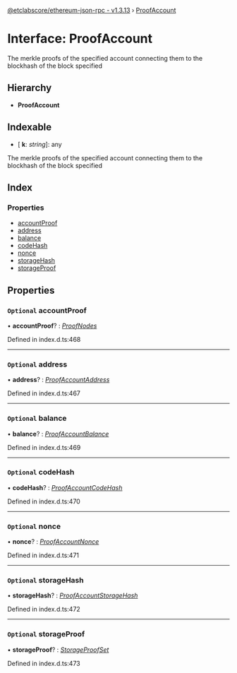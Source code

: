 [@etclabscore/ethereum-json-rpc - v1.3.13](../README.md) › [ProofAccount](proofaccount.md)

# Interface: ProofAccount

The merkle proofs of the specified account connecting them to the blockhash of the block specified

## Hierarchy

* **ProofAccount**

## Indexable

* \[ **k**: *string*\]: any

The merkle proofs of the specified account connecting them to the blockhash of the block specified

## Index

### Properties

* [accountProof](proofaccount.md#optional-accountproof)
* [address](proofaccount.md#optional-address)
* [balance](proofaccount.md#optional-balance)
* [codeHash](proofaccount.md#optional-codehash)
* [nonce](proofaccount.md#optional-nonce)
* [storageHash](proofaccount.md#optional-storagehash)
* [storageProof](proofaccount.md#optional-storageproof)

## Properties

### `Optional` accountProof

• **accountProof**? : *[ProofNodes](../README.md#proofnodes)*

Defined in index.d.ts:468

___

### `Optional` address

• **address**? : *[ProofAccountAddress](../README.md#proofaccountaddress)*

Defined in index.d.ts:467

___

### `Optional` balance

• **balance**? : *[ProofAccountBalance](../README.md#proofaccountbalance)*

Defined in index.d.ts:469

___

### `Optional` codeHash

• **codeHash**? : *[ProofAccountCodeHash](../README.md#proofaccountcodehash)*

Defined in index.d.ts:470

___

### `Optional` nonce

• **nonce**? : *[ProofAccountNonce](../README.md#proofaccountnonce)*

Defined in index.d.ts:471

___

### `Optional` storageHash

• **storageHash**? : *[ProofAccountStorageHash](../README.md#proofaccountstoragehash)*

Defined in index.d.ts:472

___

### `Optional` storageProof

• **storageProof**? : *[StorageProofSet](../README.md#storageproofset)*

Defined in index.d.ts:473
